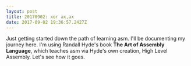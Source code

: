```yaml
---
layout: post
title: 20170902: xor ax,ax
date: 2017-09-02 19:36:57.2427Z
---
```


Just getting started down the path of learning asm. I'll be documenting my journey here. I'm using Randall Hyde's book __The Art of Assembly Language__, which teaches asm via Hyde's own creation, High Level Assembly. Let's see how it goes.
